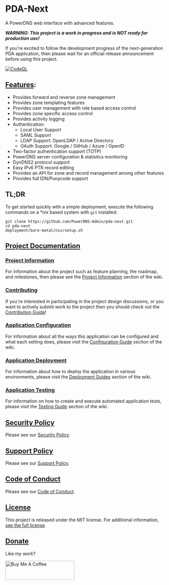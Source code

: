 # PDA-Next

A PowerDNS web interface with advanced features.

***WARNING: This project is a work in progress and is NOT ready for production use!***

If you're excited to follow the development progress of the next-generation PDA application, then please wait for
an official release announcement before using this project.

[![CodeQL](https://github.com/PowerDNS-Admin/pda-next/actions/workflows/codeql-analysis.yml/badge.svg)](https://github.com/PowerDNS-Admin/pda-next/actions/workflows/codeql-analysis.yml)

## [Features](https://github.com/PowerDNS-Admin/pda-next/blob/main/docs/wiki/project/features.md):

- Provides forward and reverse zone management
- Provides zone templating features
- Provides user management with role based access control
- Provides zone specific access control
- Provides activity logging
- Authentication:
  - Local User Support
  - SAML Support
  - LDAP Support: OpenLDAP / Active Directory
  - OAuth Support: Google / GitHub / Azure / OpenID
- Two-factor authentication support (TOTP)
- PowerDNS server configuration & statistics monitoring
- DynDNS2 protocol support
- Easy IPv6 PTR record editing
- Provides an API for zone and record management among other features
- Provides full IDN/Punycode support

## TL;DR

To get started quickly with a simple deployment, execute the following commands on a *nix based system
with `git` installed:

```
git clone https://github.com/PowerDNS-Admin/pda-next.git
cd pda-next
deployment/bare-metal/nix/setup.sh
```

## [Project Documentation](https://github.com/PowerDNS-Admin/pda-next/blob/main/docs/README.md)

### [Project Information](https://github.com/PowerDNS-Admin/pda-next/blob/main/docs/wiki/project/README.md)

For information about the project such as feature planning, the roadmap, and milestones, then please see the
[Project Information](https://github.com/PowerDNS-Admin/pda-next/blob/main/docs/wiki/project/README.md) section of the wiki.

### [Contributing](https://github.com/PowerDNS-Admin/pda-next/blob/main/docs/wiki/contributing/README.md)

If you're interested in participating in the project design discussions, or you want to actively submit work to the
project then you should check out the
[Contribution Guide](https://github.com/PowerDNS-Admin/pda-next/blob/main/docs/wiki/contributing/README.md)!

### [Application Configuration](https://github.com/PowerDNS-Admin/pda-next/blob/main/docs/wiki/configuration/README.md)

For information about all the ways this application can be configured and what each setting does, please visit the
[Configuration Guide](https://github.com/PowerDNS-Admin/pda-next/blob/main/docs/wiki/configuration/README.md) section of the wiki.

### [Application Deployment](https://github.com/PowerDNS-Admin/pda-next/blob/main/docs/wiki/deployment/README.md)

For information about how to deploy the application in various environments, please visit the
[Deployment Guides](https://github.com/PowerDNS-Admin/pda-next/blob/main/docs/wiki/deployment/README.md) section of the wiki.

### [Application Testing](https://github.com/PowerDNS-Admin/pda-next/blob/main/docs/wiki/testing/README.md)

For information on how to create and execute automated application tests, please visit the
[Testing Guide](https://github.com/PowerDNS-Admin/pda-next/blob/main/docs/wiki/testing/README.md) section of the wiki.

## [Security Policy](https://github.com/PowerDNS-Admin/pda-next/blob/main/.github/SECURITY.md)

Please see our
[Security Policy](https://github.com/PowerDNS-Admin/pda-next/blob/main/.github/SECURITY.md).

## [Support Policy](https://github.com/PowerDNS-Admin/pda-next/blob/main/docs/wiki/support/README.md)

Please see our
[Support Policy](https://github.com/PowerDNS-Admin/pda-next/blob/main/docs/wiki/support/README.md).

## [Code of Conduct](https://github.com/PowerDNS-Admin/pda-next/blob/main/.github/CODE_OF_CONDUCT.md)

Please see our
[Code of Conduct](https://github.com/PowerDNS-Admin/pda-next/blob/main/.github/CODE_OF_CONDUCT.md).

## [License](https://github.com/PowerDNS-Admin/pda-next/blob/main/LICENSE)

This project is released under the MIT license. For additional
information, [see the full license](https://github.com/PowerDNS-Admin/pda-next/blob/main/LICENSE).

## [Donate](https://www.buymeacoffee.com/AzorianMatt)

Like my work?

<a href="https://www.buymeacoffee.com/AzorianMatt" target="_blank"><img src="https://cdn.buymeacoffee.com/buttons/v2/default-blue.png" alt="Buy Me A Coffee" style="height: 60px !important;width: 217px !important;" ></a>